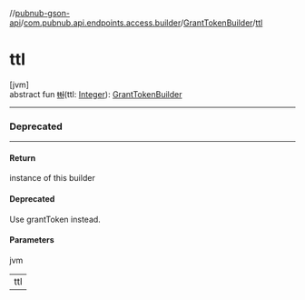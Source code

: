 //[pubnub-gson-api](../../../index.md)/[com.pubnub.api.endpoints.access.builder](../index.md)/[GrantTokenBuilder](index.md)/[ttl](ttl.md)

# ttl

[jvm]\
abstract fun [~~ttl~~](ttl.md)(ttl: [Integer](https://docs.oracle.com/javase/8/docs/api/java/lang/Integer.html)): [GrantTokenBuilder](index.md)

---

### Deprecated

---

#### Return

instance of this builder

#### Deprecated

Use grantToken instead.

#### Parameters

jvm

| |
|---|
| ttl |
